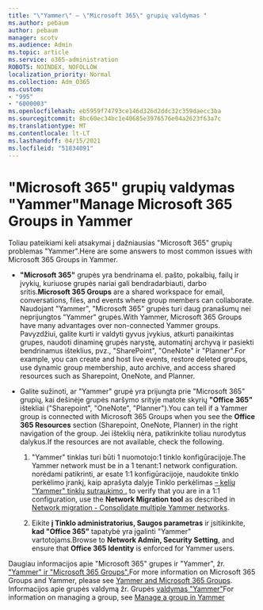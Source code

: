 ```yaml
---
title: "\"Yammer\" – \"Microsoft 365\" grupių valdymas "
ms.author: pebaum
author: pebaum
manager: scotv
ms.audience: Admin
ms.topic: article
ms.service: o365-administration
ROBOTS: NOINDEX, NOFOLLOW
localization_priority: Normal
ms.collection: Adm_O365
ms.custom:
- "995"
- "6000003"
ms.openlocfilehash: eb5959f74793ce146d326d2ddc32c359daecc3ba
ms.sourcegitcommit: 8bc60ec34bc1e40685e3976576e04a2623f63a7c
ms.translationtype: MT
ms.contentlocale: lt-LT
ms.lasthandoff: 04/15/2021
ms.locfileid: "51834091"
---
```

# <a name="manage-microsoft-365-groups-in-yammer"></a><span data-ttu-id="a6625-102">"Microsoft 365" grupių valdymas "Yammer"</span><span class="sxs-lookup"><span data-stu-id="a6625-102">Manage Microsoft 365 Groups in Yammer</span></span>

<span data-ttu-id="a6625-103">Toliau pateikiami keli atsakymai į dažniausias "Microsoft 365" grupių problemas "Yammer".</span><span class="sxs-lookup"><span data-stu-id="a6625-103">Here are some answers to most common issues with Microsoft 365 Groups in Yammer.</span></span>

* <span data-ttu-id="a6625-104">**"Microsoft 365"** grupės yra bendrinama el. pašto, pokalbių, failų ir įvykių, kuriuose grupės nariai gali bendradarbiauti, darbo sritis.</span><span class="sxs-lookup"><span data-stu-id="a6625-104">**Microsoft 365 Groups** are a shared workspace for email, conversations, files, and events where group members can collaborate.</span></span> <span data-ttu-id="a6625-105">Naudojant "Yammer", "Microsoft 365" grupės turi daug pranašumų nei neprijungtos "Yammer" grupės.</span><span class="sxs-lookup"><span data-stu-id="a6625-105">With Yammer, Microsoft 365 Groups have many advantages over non-connected Yammer groups.</span></span> <span data-ttu-id="a6625-106">Pavyzdžiui, galite kurti ir valdyti gyvus įvykius, atkurti panaikintas grupes, naudoti dinaminę grupės narystę, automatinį archyvą ir pasiekti bendrinamus išteklius, pvz., "SharePoint", "OneNote" ir "Planner".</span><span class="sxs-lookup"><span data-stu-id="a6625-106">For example, you can create and host live events, restore deleted groups, use dynamic group membership, auto archive, and access shared resources such as Sharepoint, OneNote, and Planner.</span></span>

* <span data-ttu-id="a6625-107">Galite sužinoti, ar "Yammer" grupė yra prijungta prie "Microsoft 365" grupių, kai dešinėje grupės naršymo srityje matote skyrių **"Office 365"** ištekliai ("Sharepoint", "OneNote", "Planner").</span><span class="sxs-lookup"><span data-stu-id="a6625-107">You can tell if a Yammer group is connected with Microsoft 365 Groups when you see the **Office 365 Resources** section (Sharepoint, OneNote, Planner) in the right navigation of the group.</span></span> <span data-ttu-id="a6625-108">Jei išteklių nėra, patikrinkite toliau nurodytus dalykus.</span><span class="sxs-lookup"><span data-stu-id="a6625-108">If the resources are not available, check the following.</span></span>

  1. <span data-ttu-id="a6625-109">"Yammer" tinklas turi būti 1 nuomotojo:1 tinklo konfigūracijoje.</span><span class="sxs-lookup"><span data-stu-id="a6625-109">The Yammer network must be in a 1 tenant:1 network configuration.</span></span> <span data-ttu-id="a6625-110">norėdami patikrinti, ar esate 1:1 konfigūracijoje, naudokite tinklo perkėlimo įrankį, kaip aprašyta dalyje Tinklo perkėlimas [– kelių "Yammer" tinklų sutraukimo .](https://docs.microsoft.com/yammer/configure-your-yammer-network/consolidate-multiple-yammer-networks) </span><span class="sxs-lookup"><span data-stu-id="a6625-110">to verify that you are in a 1:1 configuration, use the **Network Migration tool** as described in [Network migration - Consolidate multiple Yammer networks](https://docs.microsoft.com/yammer/configure-your-yammer-network/consolidate-multiple-yammer-networks).</span></span>

  2. <span data-ttu-id="a6625-111">Eikite **į Tinklo administratorius, Saugos parametras** ir įsitikinkite, **kad "Office 365"** tapatybė yra įgalinti "Yammer" vartotojams.</span><span class="sxs-lookup"><span data-stu-id="a6625-111">Browse to **Network Admin, Security Setting**, and ensure that **Office 365 Identity** is enforced for Yammer users.</span></span>

<span data-ttu-id="a6625-112">Daugiau informacijos apie "Microsoft 365" grupes ir "Yammer", žr. ["Yammer" ir "Microsoft 365 Groups".](https://docs.microsoft.com/yammer/manage-yammer-groups/yammer-and-office-365-groups)</span><span class="sxs-lookup"><span data-stu-id="a6625-112">For more information on Microsoft 365 Groups and Yammer, please see [Yammer and Microsoft 365 Groups](https://docs.microsoft.com/yammer/manage-yammer-groups/yammer-and-office-365-groups).</span></span> <span data-ttu-id="a6625-113">Informacijos apie grupės valdymą žr. Grupės [valdymas "Yammer"](https://support.office.com/article/Manage-a-group-in-Yammer-6e05c6d6-5548-4c88-89cd-e6757a514ef2)</span><span class="sxs-lookup"><span data-stu-id="a6625-113">For information on managing a group, see [Manage a group in Yammer](https://support.office.com/article/Manage-a-group-in-Yammer-6e05c6d6-5548-4c88-89cd-e6757a514ef2)</span></span>
